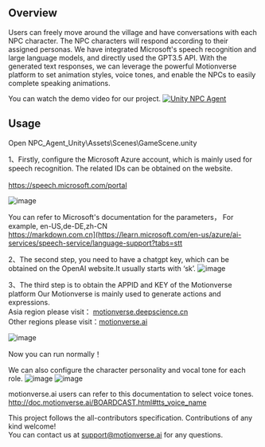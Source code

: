 ## Overview
Users can freely move around the village and have conversations with each NPC character. The NPC characters will respond according to their assigned personas. We have integrated Microsoft's speech recognition and large language models, and directly used the GPT3.5 API. With the generated text responses, we can leverage the powerful Motionverse platform to set animation styles, voice tones, and enable the NPCs to easily complete speaking animations.

You can watch the demo video for our project.
[![Unity NPC Agent](https://res.cloudinary.com/marcomontalbano/image/upload/v1692500688/video_to_markdown/images/youtube--Vk5Iq8yMIBQ-c05b58ac6eb4c4700831b2b3070cd403.jpg)](https://youtu.be/Vk5Iq8yMIBQ "Unity NPC Agent")

## Usage

Open NPC_Agent_Unity\Assets\Scenes\GameScene.unity

1、Firstly, configure the Microsoft Azure account, which is mainly used for speech recognition.
The related IDs can be obtained on the website.  
 <br />https://speech.microsoft.com/portal

![image](https://github.com/Motionverse/NPC_Agent_Unity/assets/109574037/c33884a2-d2e8-40f0-9618-2d8112b3913f)


You can refer to Microsoft's documentation for the parameters， For example, en-US,de-DE,zh-CN
 <br />https://markdown.com.cn](https://learn.microsoft.com/en-us/azure/ai-services/speech-service/language-support?tabs=stt


2、The second step, you need to have a chatgpt key, which can be obtained on the OpenAI website.It usually starts with ‘sk’.
![image](https://github.com/Motionverse/NPC_Agent_Unity/assets/109574037/e3618613-b3cf-48ee-a383-b3872a13f033)

3、The third step is to obtain the APPID and KEY of the Motionverse platform 
Our Motionverse is mainly used to generate actions and expressions.
 <br />Asia region please visit： [motionverse.deepscience.cn](https://motionverse.deepscience.cn/#/)
 <br />Other regions please visit：[motionverse.ai](https://motionverse.ai/)


![image](https://github.com/Motionverse/NPC_Agent_Unity/assets/109574037/39868509-f432-4dfc-9589-f517a8cf6257)

Now you can run normally！

We can also configure the character personality and vocal tone for each role.
![image](https://github.com/Motionverse/NPC_Agent_Unity/assets/109574037/8509bf2a-bf99-416e-9ba4-d66c36c46aa0)
![image](https://github.com/Motionverse/NPC_Agent_Unity/assets/109574037/f1b3c65b-130d-4f1a-ace6-d07cdf09dcad)


motionverse.ai users can refer to this documentation to select voice tones.
<br /> http://doc.motionverse.ai/BOARDCAST.html#tts_voice_name



This project follows the all-contributors specification. Contributions of any kind welcome!
<br />You can contact us at support@motionverse.ai for any questions.
